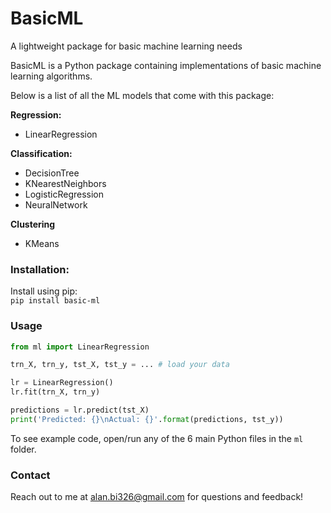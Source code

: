 # BasicML
A lightweight package for basic machine learning needs

BasicML is a Python package containing implementations of basic machine learning algorithms. 

Below is a list of all the ML models that come with this package: 

**Regression:** 
- LinearRegression

**Classification:** 
- DecisionTree
- KNearestNeighbors
- LogisticRegression
- NeuralNetwork

**Clustering**
- KMeans

### Installation: 

Install using pip:  
`pip install basic-ml`


### Usage

```python
from ml import LinearRegression

trn_X, trn_y, tst_X, tst_y = ... # load your data

lr = LinearRegression()
lr.fit(trn_X, trn_y)

predictions = lr.predict(tst_X)
print('Predicted: {}\nActual: {}'.format(predictions, tst_y))

```

To see example code, open/run any of the 6 main Python files in the `ml` folder.

### Contact

Reach out to me at [alan.bi326@gmail.com](mailto:alan.bi326@gmail.com) for questions and feedback!

